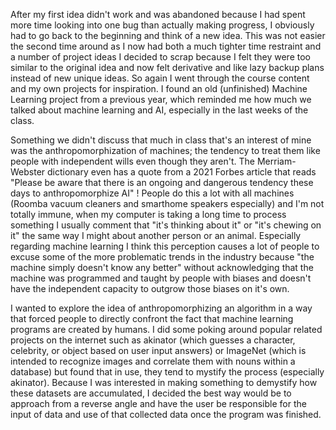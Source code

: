 After my first idea didn't work and was abandoned because I had spent more time looking into one bug than actually making progress, I obviously had to go back to the beginning and think of a new idea. This was not easier the second time around as I now had both a much tighter time restraint and a number of project ideas I decided to scrap because I felt they were too similar to the original idea and now felt derivative and like lazy backup plans instead of new unique ideas. So again I went through the course content and my own projects for inspiration. I found an old (unfinished) Machine Learning project from a previous year, which reminded me how much we talked about machine learning and AI, especially in the last weeks of the class. 

Something we didn't discuss that much in class that's an interest of mine was the anthropomorphization of machines; the tendency to treat them like people with independent  wills even though they aren't. The Merriam-Webster dictionary even has a quote from a 2021 Forbes article that reads "Please be aware that there is an ongoing and dangerous tendency these days to anthropomorphize AI" ! People do this a lot with all machines (Roomba vacuum cleaners and smarthome speakers especially) and I'm not totally immune, when my computer is taking a long time to process something I usually comment that "it's thinking about it" or "it's chewing on it" the same way I might about another person or an animal. Especially regarding machine learning I think this perception causes a lot of people to excuse some of the more problematic trends in the industry because "the machine simply doesn't know any better" without acknowledging that the machine was programmed and taught by people with biases and doesn't have the independent capacity to outgrow those biases on it's own. 

I wanted to explore the idea of anthropomorphizing an algorithm in a way that forced people to directly confront the fact that machine learning programs are created by humans. I did some poking around popular related projects on the internet such as akinator (which guesses a character, celebrity, or object based on user input answers) or ImageNet (which is intended to recognize images and correlate them with nouns within a database) but found that in use, they tend to mystify the process (especially akinator). Because I was interested in making something to demystify how these datasets are accumulated, I decided the best way would be to approach from a reverse angle and have the user be responsible for the input of data and use of that collected data once the program was finished. 
